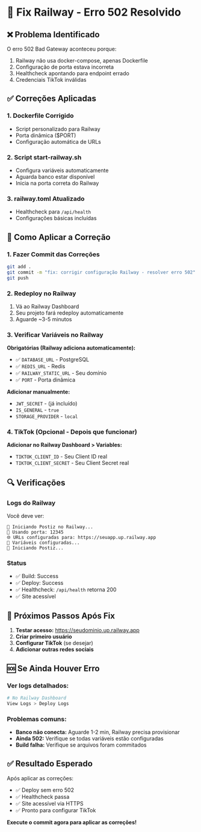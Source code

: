 # 🔧 Fix Railway - Erro 502 Resolvido

## ❌ **Problema Identificado**
O erro 502 Bad Gateway aconteceu porque:
1. Railway não usa docker-compose, apenas Dockerfile
2. Configuração de porta estava incorreta
3. Healthcheck apontando para endpoint errado
4. Credenciais TikTok inválidas

## ✅ **Correções Aplicadas**

### 1. Dockerfile Corrigido
- Script personalizado para Railway
- Porta dinâmica ($PORT)
- Configuração automática de URLs

### 2. Script start-railway.sh
- Configura variáveis automaticamente
- Aguarda banco estar disponível
- Inicia na porta correta do Railway

### 3. railway.toml Atualizado
- Healthcheck para `/api/health`
- Configurações básicas incluídas

## 🚀 **Como Aplicar a Correção**

### 1. Fazer Commit das Correções
```bash
git add .
git commit -m "fix: corrigir configuração Railway - resolver erro 502"
git push
```

### 2. Redeploy no Railway
1. Vá ao Railway Dashboard
2. Seu projeto fará redeploy automaticamente
3. Aguarde ~3-5 minutos

### 3. Verificar Variáveis no Railway
**Obrigatórias (Railway adiciona automaticamente):**
- ✅ `DATABASE_URL` - PostgreSQL
- ✅ `REDIS_URL` - Redis  
- ✅ `RAILWAY_STATIC_URL` - Seu domínio
- ✅ `PORT` - Porta dinâmica

**Adicionar manualmente:**
- `JWT_SECRET` - (já incluído)
- `IS_GENERAL` - `true`
- `STORAGE_PROVIDER` - `local`

### 4. TikTok (Opcional - Depois que funcionar)
**Adicionar no Railway Dashboard > Variables:**
- `TIKTOK_CLIENT_ID` - Seu Client ID real
- `TIKTOK_CLIENT_SECRET` - Seu Client Secret real

## 🔍 **Verificações**

### Logs do Railway
Você deve ver:
```
🚂 Iniciando Postiz no Railway...
📡 Usando porta: 12345
🌐 URLs configuradas para: https://seuapp.up.railway.app
🔧 Variáveis configuradas...
🚀 Iniciando Postiz...
```

### Status
- ✅ Build: Success
- ✅ Deploy: Success  
- ✅ Healthcheck: `/api/health` retorna 200
- ✅ Site acessível

## 🎯 **Próximos Passos Após Fix**

1. **Testar acesso:** https://seudominio.up.railway.app
2. **Criar primeiro usuário**
3. **Configurar TikTok** (se desejar)
4. **Adicionar outras redes sociais**

## 🆘 **Se Ainda Houver Erro**

### Ver logs detalhados:
```bash
# No Railway Dashboard
View Logs > Deploy Logs
```

### Problemas comuns:
- **Banco não conecta:** Aguarde 1-2 min, Railway precisa provisionar
- **Ainda 502:** Verifique se todas variáveis estão configuradas
- **Build falha:** Verifique se arquivos foram commitados

## ✅ **Resultado Esperado**
Após aplicar as correções:
- ✅ Deploy sem erro 502
- ✅ Healthcheck passa
- ✅ Site acessível via HTTPS
- ✅ Pronto para configurar TikTok

**Execute o commit agora para aplicar as correções!**
